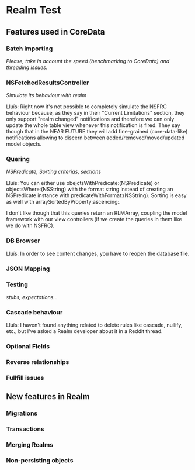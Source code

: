 Realm Test
==========

## Features used in CoreData

### Batch importing

*Please, take in account the speed (benchmarking to CoreData) and threading issues.*

### NSFetchedResultsController

*Simulate its behaviour with realm*

Lluís: 
Right now it's not possible to completely simulate the NSFRC behaviour because, as they say in their "Current Limitations" section, they only support "realm changed" notifications and therefore we can only update the whole table view whenever this notification is fired. They say though that in the NEAR FUTURE they will add fine-grained (core-data-like) notifications allowing to discern between added/removed/moved/updated model objects.

### Quering

*NSPredicate, Sorting criterias, sections*

Lluís:
You can either use obejctsWithPredicate:(NSPredicate) or objectsWhere:(NSString) with the format string instead of creating an NSPredicate instance with predicateWithFormat:(NSString).
Sorting is easy as well with arraySortedByProperty:ascencing:.

I don't like though that this queries return an RLMArray, coupling the model framework with our view controllers (if we create the queries in them like we do with NSFRC).

### DB Browser

Lluís:
In order to see content changes, you have to reopen the database file.


### JSON Mapping

### Testing

*stubs, expectations…*

### Cascade behaviour

Lluís: 
I haven't found anything related to delete rules like cascade, nullify, etc., but I've asked a Realm developer about it in a Reddit thread. 

### Optional Fields

### Reverse relationships

### Fullfill issues

## New features in Realm

### Migrations

### Transactions

### Merging Realms

### Non-persisting objects
